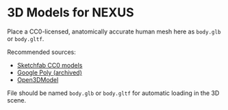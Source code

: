 # 3D Models for NEXUS

Place a CC0-licensed, anatomically accurate human mesh here as `body.glb` or `body.gltf`.

Recommended sources:
- [Sketchfab CC0 models](https://sketchfab.com/feed?features=downloadable&license=cc0)
- [Google Poly (archived)](https://poly.pizza/)
- [Open3DModel](https://open3dmodel.com/)

File should be named `body.glb` or `body.gltf` for automatic loading in the 3D scene.
